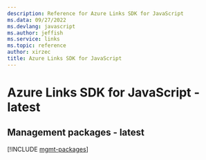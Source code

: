 ```yaml
---
description: Reference for Azure Links SDK for JavaScript
ms.data: 09/27/2022
ms.devlang: javascript
ms.author: jeffish
ms.service: links
ms.topic: reference
author: xirzec
title: Azure Links SDK for JavaScript
---
```

# Azure Links SDK for JavaScript - latest

## Management packages - latest
[!INCLUDE [mgmt-packages](links-mgmt-index.md)]